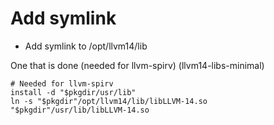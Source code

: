 # Add symlink

- Add symlink to /opt/llvm14/lib

One that is done (needed for llvm-spirv) (llvm14-libs-minimal)
  
    # Needed for llvm-spirv
    install -d "$pkgdir/usr/lib"
    ln -s "$pkgdir"/opt/llvm14/lib/libLLVM-14.so "$pkgdir"/usr/lib/libLLVM-14.so
